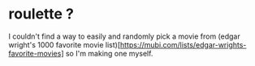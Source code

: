 # roulette ?

I couldn't find a way to easily and randomly pick a movie from (edgar wright's 1000 favorite movie list)[https://mubi.com/lists/edgar-wrights-favorite-movies] so I'm making one myself.
